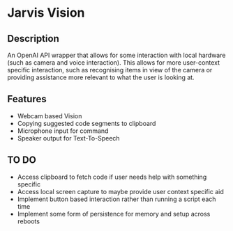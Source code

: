 # Jarvis Vision

## Description

An OpenAI API wrapper that allows for some interaction with local hardware (such as camera and voice interaction). This allows for more user-context specific interaction, such as recognising items in view of the camera or providing assistance more relevant to what the user is looking at. 

## Features

+ Webcam based Vision
+ Copying suggested code segments to clipboard 
+ Microphone input for command
+ Speaker output for Text-To-Speech

## TO DO 

+ Access clipboard to fetch code if user needs help with something specific
+ Access local screen capture to maybe provide user context specific aid
+ Implement button based interaction rather than running a script each time 
+ Implement some form of persistence for memory and setup across reboots
